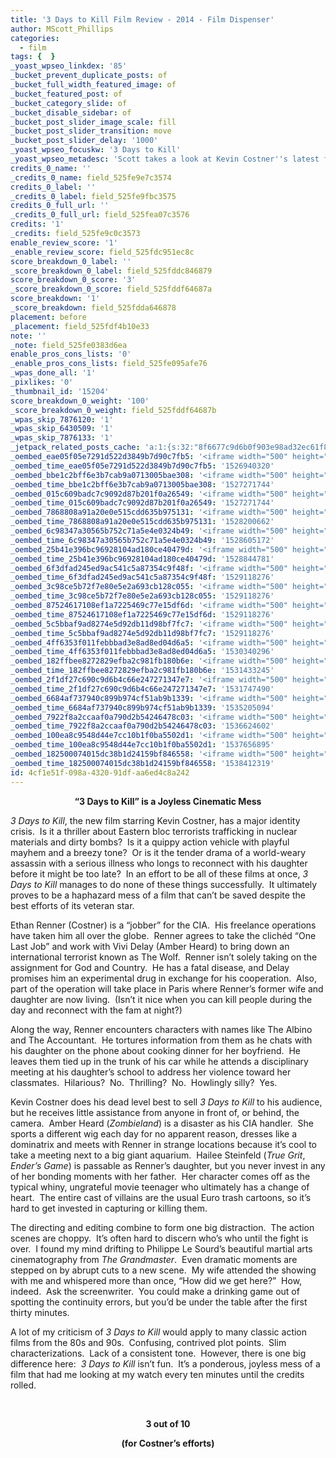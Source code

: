 ```yaml
---
title: '3 Days to Kill Film Review - 2014 - Film Dispenser'
author: MScott_Phillips
categories:
  - film
tags: {  }
_yoast_wpseo_linkdex: '85'
_bucket_prevent_duplicate_posts: of
_bucket_full_width_featured_image: of
_bucket_featured_post: of
_bucket_category_slide: of
_bucket_disable_sidebar: of
_bucket_post_slider_image_scale: fill
_bucket_post_slider_transition: move
_bucket_post_slider_delay: '1000'
_yoast_wpseo_focuskw: '3 Days to Kill'
_yoast_wpseo_metadesc: 'Scott takes a look at Kevin Costner''s latest film, 3 Days to Kill'
credits_0_name: ''
_credits_0_name: field_525fe9e7c3574
credits_0_label: ''
_credits_0_label: field_525fe9fbc3575
credits_0_full_url: ''
_credits_0_full_url: field_525fea07c3576
credits: '1'
_credits: field_525fe9c0c3573
enable_review_score: '1'
_enable_review_score: field_525fdc951ec8c
score_breakdown_0_label: ''
_score_breakdown_0_label: field_525fddc846879
score_breakdown_0_score: '3'
_score_breakdown_0_score: field_525fddf64687a
score_breakdown: '1'
_score_breakdown: field_525fdda646878
placement: before
_placement: field_525fdf4b10e33
note: ''
_note: field_525fe0383d6ea
enable_pros_cons_lists: '0'
_enable_pros_cons_lists: field_525fe095afe76
_wpas_done_all: '1'
_pixlikes: '0'
_thumbnail_id: '15204'
score_breakdown_0_weight: '100'
_score_breakdown_0_weight: field_525fddf64687b
_wpas_skip_7876120: '1'
_wpas_skip_6430509: '1'
_wpas_skip_7876133: '1'
_jetpack_related_posts_cache: 'a:1:{s:32:"8f6677c9d6b0f903e98ad32ec61f8deb";a:2:{s:7:"expires";i:1460922445;s:7:"payload";a:3:{i:0;a:1:{s:2:"id";i:13042;}i:1;a:1:{s:2:"id";i:7721;}i:2;a:1:{s:2:"id";i:20919;}}}}'
_oembed_eae05f05e7291d522d3849b7d90c7fb5: '<iframe width="500" height="281" src="https://www.youtube.com/embed/9teNKmm9R3k?start=3&feature=oembed" frameborder="0" allow="autoplay; encrypted-media" allowfullscreen></iframe>'
_oembed_time_eae05f05e7291d522d3849b7d90c7fb5: '1526940320'
_oembed_bbe1c2bff6e3b7cab9a0713005bae308: '<iframe width="500" height="281" src="https://www.youtube.com/embed/_DTbx7c7ez8?feature=oembed" frameborder="0" allow="autoplay; encrypted-media" allowfullscreen></iframe>'
_oembed_time_bbe1c2bff6e3b7cab9a0713005bae308: '1527271744'
_oembed_015c609badc7c9092d87b201f0a26549: '<iframe width="500" height="281" src="https://www.youtube.com/embed/dkhBDhQ4OxM?feature=oembed" frameborder="0" allow="autoplay; encrypted-media" allowfullscreen></iframe>'
_oembed_time_015c609badc7c9092d87b201f0a26549: '1527271744'
_oembed_7868808a91a20e0e515cdd635b975131: '<iframe width="500" height="281" src="https://www.youtube.com/embed/PEZ2r1YGKSA?feature=oembed" frameborder="0" allow="autoplay; encrypted-media" allowfullscreen></iframe>'
_oembed_time_7868808a91a20e0e515cdd635b975131: '1528200662'
_oembed_6c98347a30565b752c71a5e4e0324b49: '<iframe width="500" height="281" src="https://www.youtube.com/embed/FhwktRDG_aQ?feature=oembed" frameborder="0" allow="autoplay; encrypted-media" allowfullscreen></iframe>'
_oembed_time_6c98347a30565b752c71a5e4e0324b49: '1528605172'
_oembed_25b41e396bc96928104ad180ce40479d: '<iframe width="500" height="281" src="https://www.youtube.com/embed/MFWF9dU5Zc0?feature=oembed" frameborder="0" allow="autoplay; encrypted-media" allowfullscreen></iframe>'
_oembed_time_25b41e396bc96928104ad180ce40479d: '1528844781'
_oembed_6f3dfad245ed9ac541c5a87354c9f48f: '<iframe width="500" height="281" src="https://www.youtube.com/embed/rTMINaybeyE?feature=oembed" frameborder="0" allow="autoplay; encrypted-media" allowfullscreen></iframe>'
_oembed_time_6f3dfad245ed9ac541c5a87354c9f48f: '1529118276'
_oembed_3c98ce5b72f7e80e5e2a693cb128c055: '<iframe width="500" height="281" src="https://www.youtube.com/embed/j7RHHPN4gII?feature=oembed" frameborder="0" allow="autoplay; encrypted-media" allowfullscreen></iframe>'
_oembed_time_3c98ce5b72f7e80e5e2a693cb128c055: '1529118276'
_oembed_87524617108ef1a7225469c77e15df6d: '<iframe width="500" height="281" src="https://www.youtube.com/embed/bP8vCXPo-BA?feature=oembed" frameborder="0" allow="autoplay; encrypted-media" allowfullscreen></iframe>'
_oembed_time_87524617108ef1a7225469c77e15df6d: '1529118276'
_oembed_5c5bbaf9ad8274e5d92db11d98bf7fc7: '<iframe width="500" height="281" src="https://www.youtube.com/embed/yqAS2lPISa8?feature=oembed" frameborder="0" allow="autoplay; encrypted-media" allowfullscreen></iframe>'
_oembed_time_5c5bbaf9ad8274e5d92db11d98bf7fc7: '1529118276'
_oembed_4ff6353f011febbbad3e8ad8ed04d6a5: '<iframe width="500" height="281" src="https://www.youtube.com/embed/HikYI0jIAwU?feature=oembed" frameborder="0" allow="autoplay; encrypted-media" allowfullscreen></iframe>'
_oembed_time_4ff6353f011febbbad3e8ad8ed04d6a5: '1530340296'
_oembed_182ffbee8272829efba2c981fb180b6e: '<iframe width="500" height="281" src="https://www.youtube.com/embed/Seg_yBYPjG4?feature=oembed" frameborder="0" allow="autoplay; encrypted-media" allowfullscreen></iframe>'
_oembed_time_182ffbee8272829efba2c981fb180b6e: '1531433245'
_oembed_2f1df27c690c9d6b4c66e247271347e7: '<iframe width="500" height="281" src="https://www.youtube.com/embed/9XxLHyzsB_Q?feature=oembed" frameborder="0" allow="autoplay; encrypted-media" allowfullscreen></iframe>'
_oembed_time_2f1df27c690c9d6b4c66e247271347e7: '1531747490'
_oembed_6684af737940c899b974cf51ab9b1339: '<iframe width="500" height="281" src="https://www.youtube.com/embed/gp-8oB53P7k?feature=oembed" frameborder="0" allow="autoplay; encrypted-media" allowfullscreen></iframe>'
_oembed_time_6684af737940c899b974cf51ab9b1339: '1535205094'
_oembed_7922f8a2ccaaf0a790d2b54246478c03: '<iframe width="500" height="281" src="https://www.youtube.com/embed/AWvUNABT8sg?feature=oembed" frameborder="0" allow="autoplay; encrypted-media" allowfullscreen></iframe>'
_oembed_time_7922f8a2ccaaf0a790d2b54246478c03: '1536624602'
_oembed_100ea8c9548d44e7cc10b1f0ba5502d1: '<iframe width="500" height="281" src="https://www.youtube.com/embed/ek1ePFp-nBI?feature=oembed" frameborder="0" allow="autoplay; encrypted-media" allowfullscreen></iframe>'
_oembed_time_100ea8c9548d44e7cc10b1f0ba5502d1: '1537656895'
_oembed_182500074015dc38b1d24159bf846558: '<iframe width="500" height="281" src="https://www.youtube.com/embed/USPd0vX2sdc?feature=oembed" frameborder="0" allow="autoplay; encrypted-media" allowfullscreen></iframe>'
_oembed_time_182500074015dc38b1d24159bf846558: '1538412319'
id: 4cf1e51f-098a-4320-91df-aa6ed4c8a242
---
```

<p align="center"><b>“3 Days to Kill” is a Joyless Cinematic Mess</b></p>
<p><i>3 Days to Kill</i>, the new film starring Kevin Costner, has a major identity crisis.  Is it a thriller about Eastern bloc terrorists trafficking in nuclear materials and dirty bombs?  Is it a quippy action vehicle with playful mayhem and a breezy tone?  Or is it the tender drama of a world-weary assassin with a serious illness who longs to reconnect with his daughter before it might be too late?  In an effort to be all of these films at once, <i>3 Days to Kill</i> manages to do none of these things successfully.  It ultimately proves to be a haphazard mess of a film that can’t be saved despite the best efforts of its veteran star.</p>
<p>Ethan Renner (Costner) is a “jobber” for the CIA.  His freelance operations have taken him all over the globe.  Renner agrees to take the clichéd “One Last Job” and work with Vivi Delay (Amber Heard) to bring down an international terrorist known as The Wolf.  Renner isn’t solely taking on the assignment for God and Country.  He has a fatal disease, and Delay promises him an experimental drug in exchange for his cooperation.  Also, part of the operation will take place in Paris where Renner’s former wife and daughter are now living.  (Isn’t it nice when you can kill people during the day and reconnect with the fam at night?)</p>
<p>Along the way, Renner encounters characters with names like The Albino and The Accountant.  He tortures information from them as he chats with his daughter on the phone about cooking dinner for her boyfriend.  He leaves them tied up in the trunk of his car while he attends a disciplinary meeting at his daughter’s school to address her violence toward her classmates.  Hilarious?  No.  Thrilling?  No.  Howlingly silly?  Yes.</p>
<p>Kevin Costner does his dead level best to sell <i>3 Days to Kill</i> to his audience, but he receives little assistance from anyone in front of, or behind, the camera.  Amber Heard (<i>Zombieland</i>) is a disaster as his CIA handler.  She sports a different wig each day for no apparent reason, dresses like a dominatrix and meets with Renner in strange locations because it’s cool to take a meeting next to a big giant aquarium.  Hailee Steinfeld (<i>True Grit</i>, <i>Ender’s Game</i>) is passable as Renner’s daughter, but you never invest in any of her bonding moments with her father.  Her character comes off as the typical whiny, ungrateful movie teenager who ultimately has a change of heart.  The entire cast of villains are the usual Euro trash cartoons, so it’s hard to get invested in capturing or killing them.</p>
<p>The directing and editing combine to form one big distraction.  The action scenes are choppy.  It’s often hard to discern who’s who until the fight is over.  I found my mind drifting to Philippe Le Sourd’s beautiful martial arts cinematography from <i>The Grandmaster</i>.  Even dramatic moments are stepped on by abrupt cuts to a new scene.  My wife attended the showing with me and whispered more than once, “How did we get here?”  How, indeed.  Ask the screenwriter.  You could make a drinking game out of spotting the continuity errors, but you’d be under the table after the first thirty minutes.</p>
<p>A lot of my criticism of <i>3 Days to Kill</i> would apply to many classic action films from the 80s and 90s.  Confusing, contrived plot points.  Slim characterizations.  Lack of a consistent tone.  However, there is one big difference here:  <i>3 Days to Kill</i> isn’t fun.  It’s a ponderous, joyless mess of a film that had me looking at my watch every ten minutes until the credits rolled.</p>
<p>&nbsp;</p>
<p style="text-align: center;" align="center"><b>3 out of 10 </b></p>
<p style="text-align: center;"><b>(for Costner’s efforts)</b></p>
